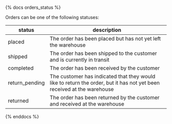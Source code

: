 {% docs orders_status %}

Orders can be one of the following statuses:

| status         | description                                                                                                            |
|----------------|------------------------------------------------------------------------------------------------------------------------|
| placed         | The order has been placed but has not yet left the warehouse                                                           |
| shipped        | The order has been shipped to the customer and is currently in transit                                                  |
| completed      | The order has been received by the customer                                                                            |
| return_pending | The customer has indicated that they would like to return the order, but it has not yet been received at the warehouse |
| returned       | The order has been returned by the customer and received at the warehouse                                              |


{% enddocs %}

